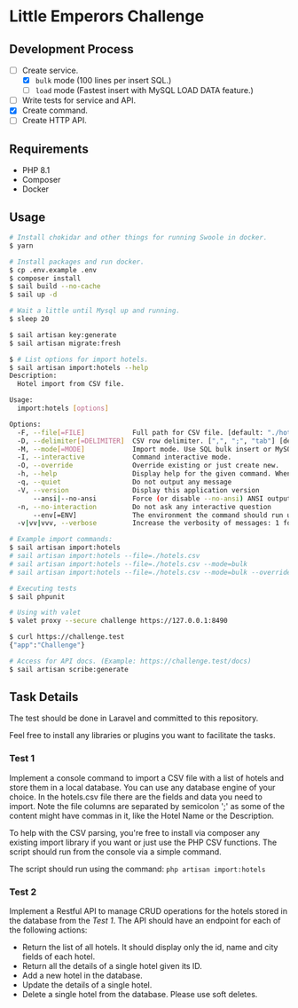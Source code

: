 # Little Emperors Challenge

## Development Process

- [ ] Create service.
    - [x] `bulk` mode (100 lines per insert SQL.)
    - [ ] `load` mode (Fastest insert with MySQL LOAD DATA feature.)
- [ ] Write tests for service and API.
- [x] Create command.
- [ ] Create HTTP API.

## Requirements

- PHP 8.1
- Composer
- Docker

## Usage

```bash
# Install chokidar and other things for running Swoole in docker.
$ yarn

# Install packages and run docker.
$ cp .env.example .env
$ composer install
$ sail build --no-cache
$ sail up -d

# Wait a little until Mysql up and running.
$ sleep 20

$ sail artisan key:generate
$ sail artisan migrate:fresh

$ # List options for import hotels.
$ sail artisan import:hotels --help
Description:
  Hotel import from CSV file.

Usage:
  import:hotels [options]

Options:
  -F, --file[=FILE]            Full path for CSV file. [default: "./hotels.csv"]
  -D, --delimiter[=DELIMITER]  CSV row delimiter. [",", ";", "tab"] [default: ";"]
  -M, --mode[=MODE]            Import mode. Use SQL bulk insert or MySQL LOAD DATA FILE. [bulk, load] [default: "bulk"]
  -I, --interactive            Command interactive mode.
  -O, --override               Override existing or just create new.
  -h, --help                   Display help for the given command. When no command is given display help for the list command
  -q, --quiet                  Do not output any message
  -V, --version                Display this application version
      --ansi|--no-ansi         Force (or disable --no-ansi) ANSI output
  -n, --no-interaction         Do not ask any interactive question
      --env[=ENV]              The environment the command should run under
  -v|vv|vvv, --verbose         Increase the verbosity of messages: 1 for normal output, 2 for more verbose output and 3 for debug

# Example import commands:
$ sail artisan import:hotels
# sail artisan import:hotels --file=./hotels.csv
# sail artisan import:hotels --file=./hotels.csv --mode=bulk
# sail artisan import:hotels --file=./hotels.csv --mode=bulk --override

# Executing tests
$ sail phpunit

# Using with valet
$ valet proxy --secure challenge https://127.0.0.1:8490

$ curl https://challenge.test
{"app":"Challenge"}

# Access for API docs. (Example: https://challenge.test/docs)
$ sail artisan scribe:generate

```

## Task Details

The test should be done in Laravel and committed to this repository.

Feel free to install any libraries or plugins you want to facilitate the tasks.

### Test 1

Implement a console command to import a CSV file with a list of hotels and store them in a local database. You can use any
database engine of your choice.
In the hotels.csv file there are the fields and data you need to import.
Note the file columns are separated by semicolon ';' as some of the content might have commas in it, like the Hotel Name or
the Description.

To help with the CSV parsing, you're free to install via composer any existing import library if you want or just use the PHP
CSV functions. The script should run from the console via a simple command.

The script should run using the command: `php artisan import:hotels`

### Test 2

Implement a Restful API to manage CRUD operations for the hotels stored in the database from the *Test 1*.
The API should have an endpoint for each of the following actions:

- Return the list of all hotels. It should display only the id, name and city fields of each hotel.
- Return all the details of a single hotel given its ID.
- Add a new hotel in the database.
- Update the details of a single hotel.
- Delete a single hotel from the database. Please use soft deletes.

